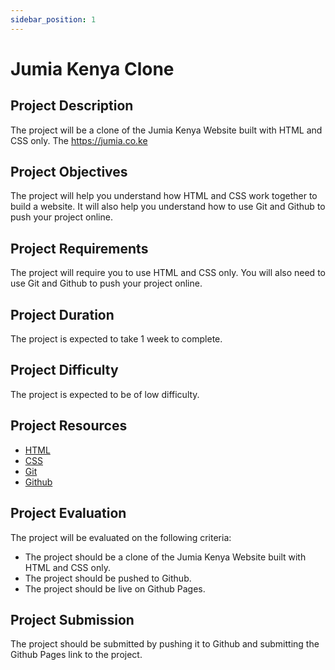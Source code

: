 ```yaml
---
sidebar_position: 1
---
```


# Jumia Kenya Clone

<!-- The project one will be a clone of Jumia Kenya Website built with HTML and CSS only, The https://jumia.co.ke -->

## Project Description

The project will be a clone of the Jumia Kenya Website built with HTML and CSS only. The https://jumia.co.ke

## Project Objectives

The project will help you understand how HTML and CSS work together to build a website. It will also help you understand how to use Git and Github to push your project online.

## Project Requirements

The project will require you to use HTML and CSS only. You will also need to use Git and Github to push your project online.

## Project Duration

The project is expected to take 1 week to complete.

## Project Difficulty

The project is expected to be of low difficulty.

## Project Resources

- [HTML](/docs/html/basic-tags.md)
- [CSS](/docs/css/syntax-selectors.md)
- [Git](/docs/git-and-github/basic-git-commands.md)
- [Github](/docs/git-and-github/introduction-to-gitHub.md)

## Project Evaluation

The project will be evaluated on the following criteria:

- The project should be a clone of the Jumia Kenya Website built with HTML and CSS only.
- The project should be pushed to Github.
- The project should be live on Github Pages.

## Project Submission

The project should be submitted by pushing it to Github and submitting the Github Pages link to the project.
